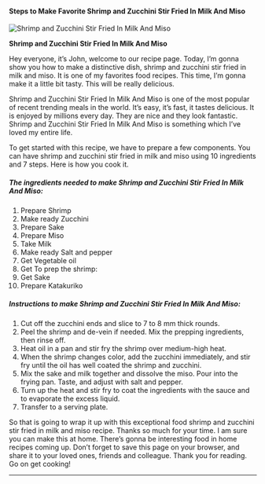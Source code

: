             

#### Steps to Make Favorite Shrimp and Zucchini Stir Fried In Milk And Miso

![Shrimp and Zucchini Stir Fried In Milk And Miso](https://img-global.cpcdn.com/recipes/5215817537945600/751x532cq70/shrimp-and-zucchini-stir-fried-in-milk-and-miso-recipe-main-photo.jpg)

**Shrimp and Zucchini Stir Fried In Milk And Miso**

Hey everyone, it’s John, welcome to our recipe page. Today, I’m gonna show you how to make a distinctive dish, shrimp and zucchini stir fried in milk and miso. It is one of my favorites food recipes. This time, I’m gonna make it a little bit tasty. This will be really delicious.

Shrimp and Zucchini Stir Fried In Milk And Miso is one of the most popular of recent trending meals in the world. It’s easy, it’s fast, it tastes delicious. It is enjoyed by millions every day. They are nice and they look fantastic. Shrimp and Zucchini Stir Fried In Milk And Miso is something which I’ve loved my entire life.

To get started with this recipe, we have to prepare a few components. You can have shrimp and zucchini stir fried in milk and miso using 10 ingredients and 7 steps. Here is how you cook it.

##### The ingredients needed to make Shrimp and Zucchini Stir Fried In Milk And Miso:

1.  Prepare Shrimp
2.  Make ready Zucchini
3.  Prepare Sake
4.  Prepare Miso
5.  Take Milk
6.  Make ready Salt and pepper
7.  Get Vegetable oil
8.  Get To prep the shrimp:
9.  Get Sake
10.  Prepare Katakuriko

##### Instructions to make Shrimp and Zucchini Stir Fried In Milk And Miso:

1.  Cut off the zucchini ends and slice to 7 to 8 mm thick rounds.
2.  Peel the shrimp and de-vein if needed. Mix the prepping ingredients, then rinse off.
3.  Heat oil in a pan and stir fry the shrimp over medium-high heat.
4.  When the shrimp changes color, add the zucchini immediately, and stir fry until the oil has well coated the shrimp and zucchini.
5.  Mix the sake and milk together and dissolve the miso. Pour into the frying pan. Taste, and adjust with salt and pepper.
6.  Turn up the heat and stir fry to coat the ingredients with the sauce and to evaporate the excess liquid.
7.  Transfer to a serving plate.

So that is going to wrap it up with this exceptional food shrimp and zucchini stir fried in milk and miso recipe. Thanks so much for your time. I am sure you can make this at home. There’s gonna be interesting food in home recipes coming up. Don’t forget to save this page on your browser, and share it to your loved ones, friends and colleague. Thank you for reading. Go on get cooking!

* * *